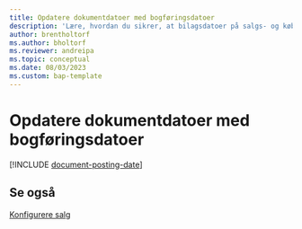 ```yaml
---
title: Opdatere dokumentdatoer med bogføringsdatoer
description: 'Lære, hvordan du sikrer, at bilagsdatoer på salgs- og købsdokumenter stemmer overens med bogføringsdatoerne.'
author: brentholtorf
ms.author: bholtorf
ms.reviewer: andreipa
ms.topic: conceptual
ms.date: 08/03/2023
ms.custom: bap-template
---
```


# Opdatere dokumentdatoer med bogføringsdatoer

[!INCLUDE [document-posting-date](includes/document-posting-date.md)]

## Se også

[Konfigurere salg](sales-setup-sales.md)